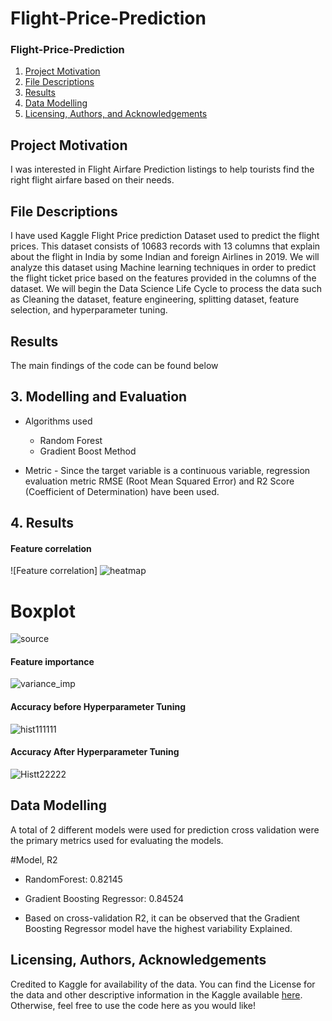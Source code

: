 # Flight-Price-Prediction
### Flight-Price-Prediction

1. [Project Motivation](#motivation)
2. [File Descriptions](#files)
3. [Results](#results)
4. [Data Modelling](#DataModelling)
5. [Licensing, Authors, and Acknowledgements](#licensing)

## Project Motivation<a name="motivation"></a>

I was interested in Flight Airfare Prediction listings to help tourists find the right flight airfare based on their needs.

## File Descriptions <a name="files"></a>

I have used Kaggle Flight Price prediction Dataset used to predict the flight prices. This dataset consists of 10683 records with 13 columns that explain about the flight in India by some Indian and foreign Airlines in 2019. We will analyze this dataset using Machine learning techniques in order to predict the flight ticket price based on the features provided in the columns of the dataset. We will begin the Data Science Life Cycle to process the data such as Cleaning the dataset, feature engineering, splitting dataset, feature selection, and hyperparameter tuning.

## Results<a name="results"></a>

The main findings of the code can be found below

## 3. Modelling and Evaluation

* Algorithms used
  * Random Forest
  * Gradient Boost Method


* Metric - Since the target variable is a continuous variable, regression evaluation metric RMSE (Root Mean Squared Error) and R2 Score (Coefficient of Determination) have been used.

## 4. Results

#### Feature correlation
![Feature correlation]
![heatmap](https://user-images.githubusercontent.com/55012359/130045593-201300ca-bd4f-4cb8-9fa8-3fa75e1105ad.PNG)

# Boxplot
![source](https://user-images.githubusercontent.com/55012359/130058719-47441ebe-5f85-4721-aff1-3be443bf72fe.png)

#### Feature importance
![variance_imp](https://user-images.githubusercontent.com/55012359/130058787-b545b2ce-ae64-4a2d-bf41-e17b30857023.png)

#### Accuracy before Hyperparameter Tuning
![hist111111](https://user-images.githubusercontent.com/55012359/130058843-51ce65ad-dd5f-41e9-8349-fa41a070dadb.png)

#### Accuracy After Hyperparameter Tuning
![Histt22222](https://user-images.githubusercontent.com/55012359/130058870-0e95e518-be58-476d-9073-1c0668ec798c.png)

## Data Modelling
A total of 2 different models were used for prediction cross validation were the primary metrics used for evaluating the models. 

#Model,	R2

- RandomForest:	0.82145

- Gradient Boosting Regressor:	0.84524
- Based on cross-validation R2, it can be observed that the Gradient Boosting Regressor model have the highest variability Explained.


## Licensing, Authors, Acknowledgements<a name="licensing"></a>

Credited to Kaggle for availability of the data. You can find the License for the data and other descriptive information in the Kaggle available [here](https://www.kaggle.com/nikhilmittal/flight-fare-prediction-mh). Otherwise, feel free to use the code here as you would like! 
